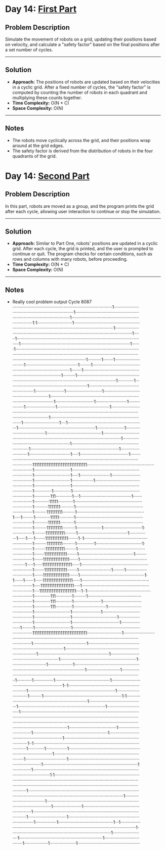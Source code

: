 # Day 14: [First Part](https://adventofcode.com/2024/day/14)

## Problem Description
Simulate the movement of robots on a grid, updating their positions based on velocity, and calculate a "safety factor" based on the final positions after a set number of cycles.

---

## Solution

- **Approach:** The positions of robots are updated based on their velocities in a cyclic grid. After a fixed number of cycles, the "safety factor" is computed by counting the number of robots in each quadrant and multiplying these counts together.  
- **Time Complexity:** O(N * C)  
- **Space Complexity:** O(N)

---

## Notes
- The robots move cyclically across the grid, and their positions wrap around at the grid edges.
- The safety factor is derived from the distribution of robots in the four quadrants of the grid.

# Day 14: [Second Part](https://adventofcode.com/2024/day/14)

## Problem Description
In this part, robots are moved as a group, and the program prints the grid after each cycle, allowing user interaction to continue or stop the simulation.

---

## Solution

- **Approach:** Similar to Part One, robots' positions are updated in a cyclic grid. After each cycle, the grid is printed, and the user is prompted to continue or quit. The program checks for certain conditions, such as rows and columns with many robots, before proceeding.  
- **Time Complexity:** O(N * C)  
- **Space Complexity:** O(N)

---

## Notes
- Really cool problem output
Cycle 8087
················································································1····················
·················································1···················································
··············································1······················································
················1·1····························1·····················································
·················································································1···················
································································································1····
··1··································································································
·····1························································································1······
·1···································································································
·····································································································
···························································1···········1········1····················
·········1··········································1·········1······································
··············································1········1·············································
·······································1··········1··················································
···················································································1·············1···
····························································1········································
·················1·······················1·····························1·····························
·····························1·······································································
·································1·······························1·························1·········
·········1························1··········································1·······················
·····································································································
·····························1·······································································
·······1·····························1····1··························································
···1······························································1······················1···········
··························1············································1·····························
·······················································································1·············
··············································1······················································
·············1·······································································1···············
············1·································1·····1·······································1········
·····································································································
················1111111111111111111111111111111······················································
················1·····························1······················································
················1·····························1·····1························1·······················
················1·····························1·················1····································
················1·····························1······················································
················1··············1··············1······················································
················1·············111·············1····1·········································1·······
················1············11111············1······················································
················1···········1111111···········1······················································
················1··········111111111··········1······················································
1·····1·········1············11111············1······················································
················1···········1111111···········1······················································
················1··········111111111··········1····················1·······························1·
················1·········11111111111·········1········································1·············
···1······1·····1········1111111111111········1··1···················································
················1··········111111111··········1··············1·····································1·
················1·········11111111111·········1······················································
················1········1111111111111········1············································1·········
················1·······111111111111111·······1······················································
··········1·····1······11111111111111111······1······················································
················1········1111111111111········1··························1·········1·················
················1·······111111111111111·······1····················································1·
1·······1·······1······11111111111111111······1······················································
················1·····1111111111111111111·····1······················································
················1····111111111111111111111····1··1···················································
················1·············111·············1··········1···········································
················1·············111·············1······················1·······························
················1·············111·············1··························1···························
················1·····························1·······················1······························
················1·····························1····································1·················
················1·····························1······································1···············
······1·········1·····························1······················································
················1111111111111111111111111111111····························1·························
·····································································································
···············1···········································1·········································
·········································1···························································
···················1·························································1·······················
·····································1·····························································1·
···························1····················1····················································
··························································1···························1··············
·····································································································
··1············1················1············································1·······················
········································1··1·························································
···········1······································································1··················
············1··········1·······························································1·1···········
····························································1········································
···1······································································1··························
·····1·······························································································
·····································································································
·····································································································
············································1······································1·················
···············1····························································1························
········································1····························································
············1··1·····················································································
···········1·············1·················1·························································
································1····································································
·········1·································1·························································
·······················1············································································1
···············1·····················································································
······························1·1····································································
·····································································································
·····································································································
···········1·························································································
·························································································1···········
··························1··········································································
·······························1·······················1·············································
···············1·····················································································
···········1·······························1·························································
·················1·················1············································1···1················
···································································································1·
···············································································1·····················
····1···································································1····························
········1···················1·····················1··················································
